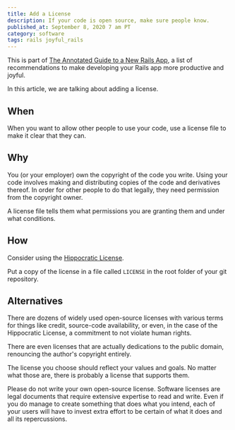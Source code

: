 ```yaml
---
title: Add a License
description: If your code is open source, make sure people know.
published_at: September 8, 2020 7 am PT
category: software
tags: rails joyful_rails
---
```


This is part of [The Annotated Guide to a New Rails
App](the_annotated_guide_to_a_new_rails_app), a list of
recommendations to make developing your Rails app more productive and joyful.

In this article, we are talking about adding a license.

## When

When you want to allow other people to use your code, use a license file to make
it clear that they can.

## Why

You (or your employer) own the copyright of the code you write. Using your code
involves making and distributing copies of the code and derivatives thereof. In
order for other people to do that legally, they need permission from the
copyright owner.

A license file tells them what permissions you are granting them and under what
conditions.

## How

Consider using the [Hippocratic License](https://firstdonoharm.dev).

Put a copy of the license in a file called `LICENSE` in the root folder of your
git repository.

## Alternatives

There are dozens of widely used open-source licenses with various terms for
things like credit, source-code availability, or even, in the case of the
Hippocratic License, a commitment to not violate human rights.

There are even licenses that are actually dedications to the public domain,
renouncing the author's copyright entirely.

The license you choose should reflect your values and goals. No matter what
those are, there is probably a license that supports them.

Please do not write your own open-source license. Software licenses are legal
documents that require extensive expertise to read and write. Even if you do
manage to create something that does what you intend, each of your users will
have to invest extra effort to be certain of what it does and all its
repercussions.
